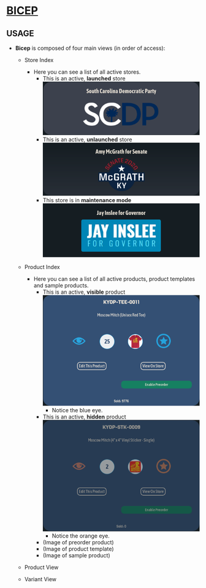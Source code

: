 # [BICEP](https://bicep.bumperapptive.com)

## USAGE
- **Bicep** is composed of four main views (in order of access):
    + Store Index
        - Here you can see a list of all active stores.
            + This is an active, **launched** store
            ![](images/bicep-usage0.png)
            + This is an active, **unlaunched** store
            ![](images/bicep-usage1.png)
            + This store is in **maintenance mode**
            ![](images/bicep-usage2.png)

    + Product Index
        - Here you can see a list of all active products, product templates and sample products.
            + This is an active, **visible** product
            ![](images/bicep-usage3.png)
                - Notice the blue eye.
            + This is an active, **hidden** product
            ![](images/bicep-usage4.png)
                - Notice the orange eye.
            + (Image of preorder product)
            + (Image of product template)
            + (Image of sample product)

    + Product View
    + Variant View
